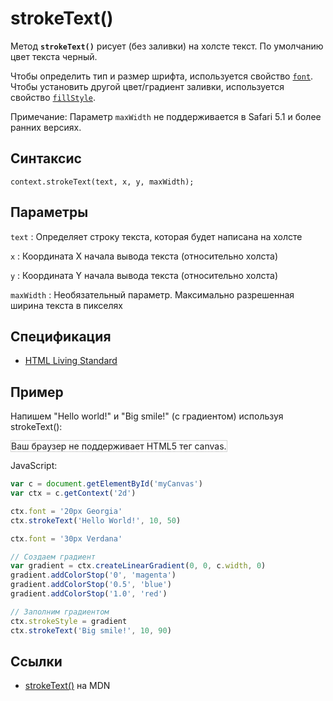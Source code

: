 # strokeText()

Метод **`strokeText()`** рисует (без заливки) на холсте текст. По умолчанию цвет текста черный.

Чтобы определить тип и размер шрифта, используется свойство [`font`](font.md). Чтобы установить другой цвет/градиент заливки, используется свойство [`fillStyle`](fillstyle.md).

Примечание: Параметр `maxWidth` не поддерживается в Safari 5.1 и более ранних версиях.

## Синтаксис

```
context.strokeText(text, x, y, maxWidth);
```

## Параметры

`text`
: Определяет строку текста, которая будет написана на холсте

`x`
: Координата X начала вывода текста (относительно холста)

`y`
: Координата Y начала вывода текста (относительно холста)

`maxWidth`
: Необязательный параметр. Максимально разрешенная ширина текста в пикселях

## Спецификация

- [HTML Living Standard](https://html.spec.whatwg.org/multipage/canvas.html#dom-context-2d-stroketext)

## Пример

Напишем "Hello world!" и "Big smile!" (с градиентом) используя strokeText():

<canvas id="myCanvas" width="300" height="150" style="border:1px solid #d3d3d3;background:#ffffff;">
Ваш браузер не поддерживает HTML5 тег canvas.
</canvas>
<script>
var c=document.getElementById("myCanvas");
var canvOK=1;
try {c.getContext("2d");}
catch (er) {canvOK=0;}
if (canvOK==1){
var ctx=c.getContext("2d");
ctx.font="20px Georgia";
ctx.strokeText("Hello World!",10,50);
ctx.font="30px Verdana";
// Create gradient
var gradient=ctx.createLinearGradient(0,0,c.width,0);
gradient.addColorStop("0","magenta");
gradient.addColorStop("0.5","blue");
gradient.addColorStop("1.0","red");
// Fill with gradient
ctx.strokeStyle=gradient;
ctx.strokeText("Big smile!",10,90);}
</script>

JavaScript:

```js
var c = document.getElementById('myCanvas')
var ctx = c.getContext('2d')

ctx.font = '20px Georgia'
ctx.strokeText('Hello World!', 10, 50)

ctx.font = '30px Verdana'

// Создаем градиент
var gradient = ctx.createLinearGradient(0, 0, c.width, 0)
gradient.addColorStop('0', 'magenta')
gradient.addColorStop('0.5', 'blue')
gradient.addColorStop('1.0', 'red')

// Заполним градиентом
ctx.strokeStyle = gradient
ctx.strokeText('Big smile!', 10, 90)
```

## Ссылки

- [strokeText()](https://developer.mozilla.org/ru/docs/Web/API/CanvasRenderingContext2D/strokeText) на MDN
